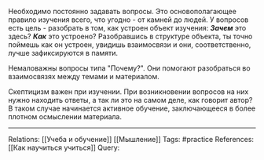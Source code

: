 Необходимо постоянно задавать вопросы. Это основополагающее правило изучения всего, что угодно - от камней до людей. У вопросов есть цель - разобрать в том, как устроен объект изучения: ***Зачем*** это здесь? ***Как*** это устроено? Разобравшись в структуре объекта, ты точно поймешь как он устроен, увидишь взаимосвязи и они, соответственно, лучше зафиксируются в памяти. 

Немаловажны вопросы типа "Почему?". Они помогают разобраться во взаимосвязях между темами и материалом. 

Скептицизм важен при изучении. При возникновении вопросов на них нужно находить ответы, а так ли это на самом деле, как говорит автор? В таком случае начинается активное обучение, заключающееся в более плотном осмыслении материала. 

___
Relations: [[Учеба и обучение]] [[Мышление]] 
Tags: #practice 
References: [[Как научиться учиться]] 
Query: 